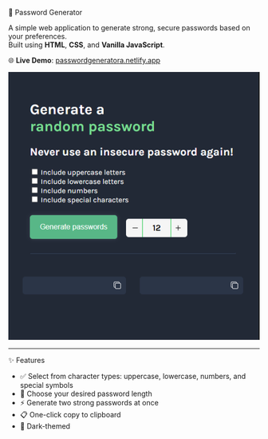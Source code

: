 🔐 Password Generator

A simple web application to generate strong, secure passwords based on your preferences.  
Built using **HTML**, **CSS**, and **Vanilla JavaScript**.

🌐 **Live Demo**: [passwordgeneratora.netlify.app](https://passwordgeneratora.netlify.app/)

![Password Generator Screenshot](https://github.com/ArmandoSF17/PasswordGenerator/blob/main/read-me_screenshot.png?raw=true)

---

✨ Features

- ✅ Select from character types: uppercase, lowercase, numbers, and special symbols
- 🔢 Choose your desired password length
- ⚡ Generate two strong passwords at once
- 📋 One-click copy to clipboard
- 🌙 Dark-themed

